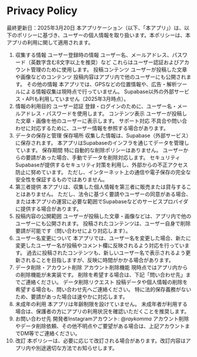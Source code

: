 <html>
<head><meta charset="UTF-8"><title>Privacy Policy</title></head>
<body>
  <h1>Privacy Policy</h1>
  <p>

最終更新日：2025年3月20日
本アプリケーション（以下、「本アプリ」）は、以下のポリシーに基づき、ユーザーの個人情報を取り扱います。本ポリシーは、本アプリの利用に関して適用されます。

1. 収集する情報
ユーザー登録時の情報
ユーザー名、メールアドレス、パスワード（英数字含む8文字以上を推奨）など
これらはユーザー認証およびアカウント管理のために使用します。
投稿コンテンツ
ユーザーが投稿した文章や画像などのコンテンツ
投稿内容はアプリ内で他のユーザーにも公開されます。
その他の情報
本アプリでは、GPSなどの位置情報や、広告・解析ツールによる情報収集は現時点で行っていません。
Supabase以外の外部サービス・APIも利用していません（2025年3月時点）。
2. 情報の利用目的
ユーザー認証
登録・ログインのために、ユーザー名・メールアドレス・パスワードを使用します。
コンテンツ表示
ユーザーが投稿した文章・画像を他のユーザーに表示します。
サポート対応
不具合や問い合わせに対応するために、ユーザー情報を参照する場合があります。
3. データの保存と管理
保存場所
収集した情報は、Supabase（外部サービス）に保存されます。
本アプリはSupabaseのインフラを通じてデータを管理しています。
保存期間
特に自動的な削除ポリシーはありません。
ユーザーからの要請があった場合、手動でデータを削除対応します。
セキュリティ
Supabaseが提供するセキュリティ対策を利用し、外部からの不正アクセス防止に努めています。
ただし、インターネット上の通信や電子保存の完全な安全性を保証するものではありません。
4. 第三者提供
本アプリは、収集した個人情報を第三者に販売または貸与することはありません。
ただし、法令に基づく要請やユーザーの同意がある場合、または本アプリの運営に必要な範囲でSupabaseなどのサービスプロバイダに提供する場合があります。
5. 投稿内容の公開範囲
ユーザーが投稿した文章・画像などは、アプリ内で他のユーザーにも公開されます。
投稿されたコンテンツは、ユーザー自身で削除要請が可能です（問い合わせにより対応します）。
6. ユーザー名変更について
本アプリでは、ユーザー名を変更した場合、新たに変更したユーザー名が投稿やコメント欄に反映されるよう対応を行っています。
過去に投稿されたコンテンツも、新しいユーザー名で表示されるよう更新されることを目指しますが、反映に時間がかかる場合があります。
7. データ削除・アカウント削除
アカウント削除機能
現時点ではアプリ内からの削除機能が未実装です。
削除を希望する場合は、下記「問い合わせ先」までご連絡ください。
データ削除リクエスト
投稿データや個人情報の削除を希望する場合も、問い合わせ先へご連絡ください。
特に法的保存義務がないため、要請があった場合は速やかに対応します。
8. 未成年の利用
本アプリは年齢制限を設けていません。
未成年者が利用する場合は、保護者の方にアプリの利用状況を確認いただくことを推奨します。
9. お問い合わせ先
開発者Instagramアカウント: @_raykomma_
アカウント削除やデータ削除依頼、その他不明点やご要望がある場合は、上記アカウントまでDM等でご連絡ください。
10. 改訂
本ポリシーは、必要に応じて改訂される場合があります。改訂内容はアプリ内や別途適切な方法でお知らせします。
</p>
</body>
</html>
